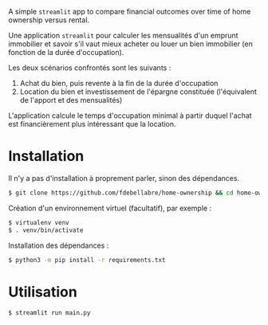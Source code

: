 A simple `streamlit` app to compare financial outcomes over time of home ownership versus rental.

Une application `streamlit` pour calculer les mensualités d'un emprunt immobilier et savoir s'il vaut mieux acheter ou louer un bien immobilier (en fonction de la durée d'occupation).

Les deux scénarios confrontés sont les suivants :

1. Achat du bien, puis revente à la fin de la durée d'occupation
2. Location du bien et investissement de l'épargne constituée (l'équivalent de l'apport et des mensualités)

L'application calcule le temps d'occupation minimal à partir duquel l'achat est financièrement plus intéressant que la location.



# Installation

Il n'y a pas d'installation à proprement parler, sinon des dépendances.

```bash
$ git clone https://github.com/fdebellabre/home-ownership && cd home-ownership
```

Création d'un environnement virtuel (facultatif), par exemple :

```bash
$ virtualenv venv
$ . venv/bin/activate
```

Installation des dépendances :

```bash
$ python3 -m pip install -r requirements.txt
```

# Utilisation

```bash
$ streamlit run main.py
```



